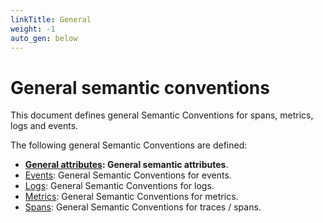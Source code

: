 ```yaml
---
linkTitle: General
weight: -1
auto_gen: below
---
```


# General semantic conventions

This document defines general Semantic Conventions for spans, metrics, logs and events.

The following general Semantic Conventions are defined:

* **[General attributes](attributes.md): General semantic attributes**.
* [Events](events.md): General Semantic Conventions for events.
* [Logs](logs.md): General Semantic Conventions for logs.
* [Metrics](metrics.md): General Semantic Conventions for metrics.
* [Spans](trace.md): General Semantic Conventions for traces / spans.
